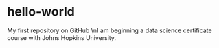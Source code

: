 # hello-world
My first repository on GitHub
\nI am beginning a data science certificate course with Johns Hopkins University.
